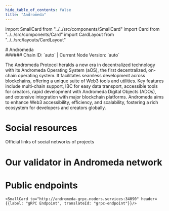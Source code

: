 ```yaml
---
hide_table_of_contents: false
title: "Andromeda"
---
```


import SmallCard from "../../src/components/SmallCard"
import Card from "../../src/components/Card"
import CardLayout from "../../src/layouts/CardLayout"

<div class="h1-with-icon icon-andromeda">
# Andromeda
</div>
###### Chain ID: `auto` | Current Node Version: `auto`


The Andromeda Protocol heralds a new era in decentralized technology with its Andromeda Operating System (aOS), the first decentralized, on-chain operating system. It facilitates seamless development across blockchains, offering a unique suite of Web3 tools and utilities. Key features include multi-chain support, IBC for easy data transport, accessible tools for creators, rapid development with Andromeda Digital Objects (ADOs), and extensive integration with major blockchain platforms. Andromeda aims to enhance Web3 accessibility, efficiency, and scalability, fostering a rich ecosystem for developers and creators globally.

# Social resources
Official links of social networks of projects

<CardLayout autoFitEnabled={false}>
    <SmallCard to="https://www.andromedaprotocol.io/" header={{label: "Website", translateId: "social-telegram"}} iconPath="img/website-icon.svg"/>
    <SmallCard to="https://github.com/andromedaprotocol" header={{label: "GitHub", translateId: "social-telegram"}} iconPath="img/github-icon.svg"/>
    <SmallCard to="https://discord.gg/GBd6buKYyZ" header={{label: "Discord", translateId: "social-telegram"}} iconPath="img/discord-icon.svg"/>
    <SmallCard to="https://twitter.com/andromedaprot" header={{label: "X", translateId: "social-telegram"}} iconPath="img/x-icon.svg"/>
    <SmallCard to="https://t.me/andromedaprotocol" header={{label: "Telegram", translateId: "social-telegram"}} iconPath="img/telegram-icon.svg"/>
</CardLayout>

# Our validator in Andromeda network

<CardLayout autoFitEnabled={true}>
    <Card
        to="https://andromeda.explorers.guru/validator/andrvaloper1t8zsecgzc5025k3s0mthdm6vt82p5p0v48p2ry"
        header={{
            label: "[NODERS]TEAM",
            translateId: "development-setup",
        }}
        body={{
            label: "Trusted blockchain validator",
        }}
        iconPath="img/kotlin-icon.svg"
    />
</CardLayout>

# Public endpoints 

<CardLayout autoFitEnabled={true}>
    <SmallCard to="https://andromeda-rpc.noders.services" header={{label: "RPC Endpoint", translateId: "rpc-endpoint"}}/>
    <SmallCard to="https://andromeda-api.noders.services" header={{label: "API Endpoint", translateId: "api-endpoint"}}/>
    
    <SmallCard to="http://andromeda-grpc.noders.services:34090" header={{label: "gRPC Endpoint", translateId: "grpc-endpoint"}}/>
</CardLayout>



